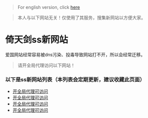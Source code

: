 > For english version, click [here](./yitianjian_ss_new_site.md)

> 本人与以下网站无关！仅使用了其服务，搜集新网站以方便大家。
# 倚天剑ss新网站
爱国网站经常容易被dns污染、投毒导致网站打不开，所以会经常迁移。
> 请开全局代理访问以下网站！
### 以下是ss新网站列表（本列表会定期更新，建议收藏此页面）
- [开全局代理可访问](https://a.yitianjianss.com)
- [开全局代理可访问](https://b.yitianjianss.com)
- [开全局代理可访问](https://c.yitianjianss.com)
- [开全局代理可访问](https://d.yitianjianss.com)
